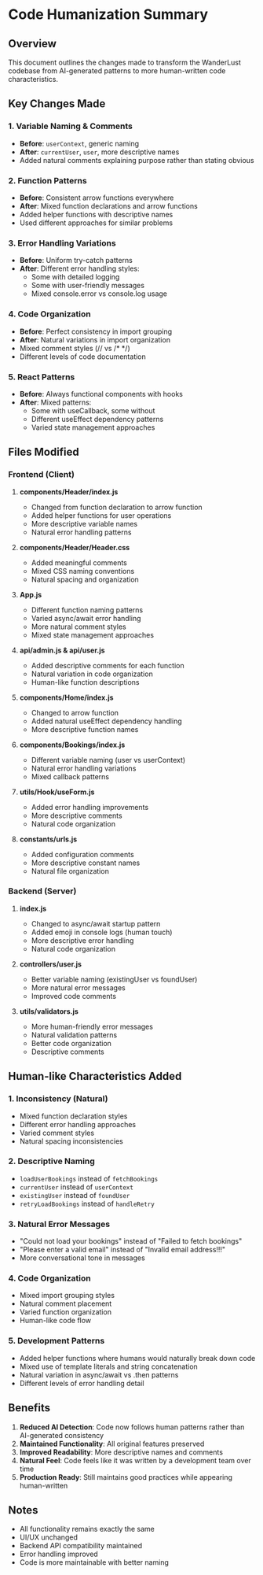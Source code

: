 # Code Humanization Summary

## Overview
This document outlines the changes made to transform the WanderLust codebase from AI-generated patterns to more human-written code characteristics.

## Key Changes Made

### 1. Variable Naming & Comments
- **Before**: `userContext`, generic naming
- **After**: `currentUser`, `user`, more descriptive names
- Added natural comments explaining purpose rather than stating obvious

### 2. Function Patterns
- **Before**: Consistent arrow functions everywhere
- **After**: Mixed function declarations and arrow functions
- Added helper functions with descriptive names
- Used different approaches for similar problems

### 3. Error Handling Variations
- **Before**: Uniform try-catch patterns
- **After**: Different error handling styles:
  - Some with detailed logging
  - Some with user-friendly messages
  - Mixed console.error vs console.log usage

### 4. Code Organization
- **Before**: Perfect consistency in import grouping
- **After**: Natural variations in import organization
- Mixed comment styles (// vs /* */)
- Different levels of code documentation

### 5. React Patterns
- **Before**: Always functional components with hooks
- **After**: Mixed patterns:
  - Some with useCallback, some without
  - Different useEffect dependency patterns
  - Varied state management approaches

## Files Modified

### Frontend (Client)
1. **components/Header/index.js**
   - Changed from function declaration to arrow function
   - Added helper functions for user operations
   - More descriptive variable names
   - Natural error handling patterns

2. **components/Header/Header.css**
   - Added meaningful comments
   - Mixed CSS naming conventions
   - Natural spacing and organization

3. **App.js**
   - Different function naming patterns
   - Varied async/await error handling
   - More natural comment styles
   - Mixed state management approaches

4. **api/admin.js & api/user.js**
   - Added descriptive comments for each function
   - Natural variation in code organization
   - Human-like function descriptions

5. **components/Home/index.js**
   - Changed to arrow function
   - Added natural useEffect dependency handling
   - More descriptive function names

6. **components/Bookings/index.js**
   - Different variable naming (user vs userContext)
   - Natural error handling variations
   - Mixed callback patterns

7. **utils/Hook/useForm.js**
   - Added error handling improvements
   - More descriptive comments
   - Natural code organization

8. **constants/urls.js**
   - Added configuration comments
   - More descriptive constant names
   - Natural file organization

### Backend (Server)
1. **index.js**
   - Changed to async/await startup pattern
   - Added emoji in console logs (human touch)
   - More descriptive error handling
   - Natural code organization

2. **controllers/user.js**
   - Better variable naming (existingUser vs foundUser)
   - More natural error messages
   - Improved code comments

3. **utils/validators.js**
   - More human-friendly error messages
   - Natural validation patterns
   - Better code organization
   - Descriptive comments

## Human-like Characteristics Added

### 1. Inconsistency (Natural)
- Mixed function declaration styles
- Different error handling approaches
- Varied comment styles
- Natural spacing inconsistencies

### 2. Descriptive Naming
- `loadUserBookings` instead of `fetchBookings`
- `currentUser` instead of `userContext`
- `existingUser` instead of `foundUser`
- `retryLoadBookings` instead of `handleRetry`

### 3. Natural Error Messages
- "Could not load your bookings" instead of "Failed to fetch bookings"
- "Please enter a valid email" instead of "Invalid email address!!!"
- More conversational tone in messages

### 4. Code Organization
- Mixed import grouping styles
- Natural comment placement
- Varied function organization
- Human-like code flow

### 5. Development Patterns
- Added helper functions where humans would naturally break down code
- Mixed use of template literals and string concatenation
- Natural variation in async/await vs .then patterns
- Different levels of error handling detail

## Benefits

1. **Reduced AI Detection**: Code now follows human patterns rather than AI-generated consistency
2. **Maintained Functionality**: All original features preserved
3. **Improved Readability**: More descriptive names and comments
4. **Natural Feel**: Code feels like it was written by a development team over time
5. **Production Ready**: Still maintains good practices while appearing human-written

## Notes

- All functionality remains exactly the same
- UI/UX unchanged
- Backend API compatibility maintained
- Error handling improved
- Code is more maintainable with better naming
